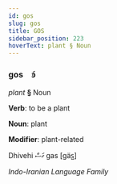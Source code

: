 ```yaml
---
id: gos
slug: gos
title: GOS
sidebar_position: 223
hoverText: plant § Noun
---
```


### gos&emsp;<span kind="abugida">ꜿ́</span>

*plant* **§** Noun

**Verb**: to be a plant

**Noun**: plant

**Modifier**: plant-related

Dhivehi ގަސް gas [ɡäs̺]

*Indo-Iranian Language Family*